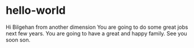 # hello-world


Hi Bilgehan from another dimension
You are going to do some great jobs next few years. You are going to have a great and happy family. See you soon son.
